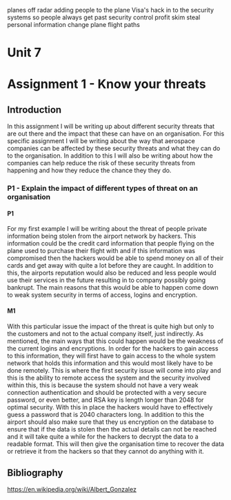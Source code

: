 planes off radar
adding people to the plane
 	Visa's
hack in to the security systems so people always get past security control
profit skim
steal personal information
change plane flight paths






# Unit 7 
# Assignment 1 - Know your threats 

## Introduction

In this assignment I will be writing up about different security threats that are out there and the impact that these can have on an organisation. For this specific assignment I will be writing about the way that aerospace companies can be affected by these security threats and what they can do to the organisation. In addition to this I will also be writing about how the companies can help reduce the risk of these security threats from happening and how they reduce the chance they they do. 

### P1 - Explain the impact of different types of threat on an organisation
#### P1
For my first example I will be writing about the threat of people private information being stolen from the airport network by hackers. This information could be the credit card information that people flying on the plane used to purchase their flight with and if this information was compromised then the hackers would be able to spend money on all of their cards and get away with quite a lot before they are caught. In addition to this, the airports reputation would also be reduced and less people would use their services in the future resulting in to company possibly going bankrupt.  The main reasons that this would be able to happen come down to weak system security in terms of access, logins and encryption.
#### M1
With this particular issue the impact of the threat is quite high but only to the customers and not to the actual company itself, just indirectly. As mentioned, the main ways that this could happen would be the weakness of the current logins and encryptions. In order for the hackers to gain access to this information, they will first have to gain access to the whole system network that holds this information and this would most likely have to be done remotely. This is where the first security issue will come into play and this is the ability to remote access the system and the security involved within this, this is because the system should not have a very weak connection authentication and should be protected with a very secure password, or even better, and RSA key is length longer than 2048 for optimal security. With this in place the hackers would have to effectively guess a password that is 2040 characters long. In addition to this the airport should also make sure that they us encryption on the database to ensure that if the data is stolen then the actual details can not be reached and it will take quite a while for the hackers to decrypt the data to a readable format. This will then give the organisation time to recover the data or retrieve it from the hackers so that they cannot do anything with it. 



## Bibliography 
https://en.wikipedia.org/wiki/Albert_Gonzalez
